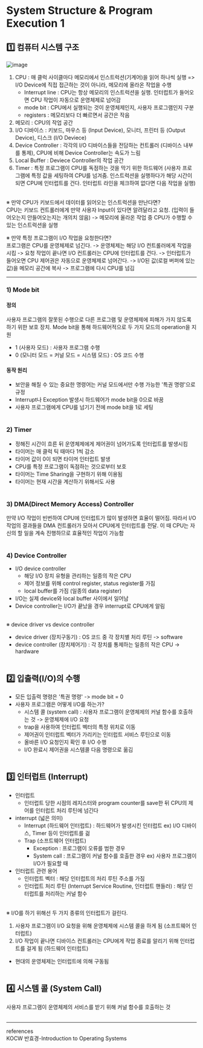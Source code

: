 # System Structure & Program Execution 1

## 1️⃣ 컴퓨터 시스템 구조

![image](https://github.com/junseoparkk/til/assets/98972385/93ed0b5e-6df3-4361-9277-ca4355a34a08)

1. CPU : 매 클럭 사이클마다 메모리에서 인스트럭션(기계어)을 읽어 하나씩 실행 => I/O Device에 직접 접근하는 것이 아니라, 메모리에 올라온 작업을 수행
   - Interrupt line : CPU는 항상 메모리의 인스트럭션을 실행. 인터럽트가 들어오면 CPU 작업이 자동으로 운영체제로 넘어감
   - mode bit : CPU에서 실행되는 것이 운영체제인지, 사용자 프로그램인지 구분
   - registers : 메모리보다 더 빠르면서 공간은 작음
2. 메모리 : CPU의 작업 공간
3. I/O 디바이스 : 키보드, 마우스 등 (Input Device), 모니터, 프린터 등 (Output Device), 디스크 (I/O Deviece)
4. Device Controller : 각각의 I/O 디바이스들을 전담하는 컨트롤러 (디바이스 내부를 통제), CPU에 비해 Device Controller는 속도가 느림
5. Local Buffer : Deviece Controller의 작업 공간
6. Timer : 특정 프로그램이 CPU를 독점하는 것을 막기 위한 하드웨어 (사용자 프로그램에 특정 값을 세팅하여 CPU를 넘겨줌. 인스트럭션을 실행하다가 해당 시간이 되면 CPU에 인터럽트를 건다. 인터럽트 라인을 체크하여 없다면 다음 작업을 실행)
<br><br>

※ 만약 CPU가 키보드에서 데이터를 읽어오는 인스트럭션을 만난다면?<br>
CPU는 키보드 컨트롤러에게 만약 사용자 Input이 있다면 알려달라고 요청. (입력이 들어오는지 안들어오는지는 개의치 않음) -> 메모리에 올라온 작업 중 CPU가 수행할 수 있는 인스트럭션을 실행

※ 만약 특정 프로그램이 I/O 작업을 요청한다면?<br>
프로그램은 CPU를 운영체제로 넘긴다. -> 운영체제는 해당 I/O 컨트롤러에게 작업을 시킴 -> 요청 작업이 끝나면 I/O 컨트롤러는 CPU에 인터럽트를 건다. -> 인터럽트가 들어오면 CPU 제어권은 자동으로 운영체제로 넘어간다. -> I/O된 값(로컬 버퍼에 있는 값)을 메모리 공간에 복사 -> 프로그램에 다시 CPU를 넘김

---
### 1) Mode bit

#### 정의
사용자 프로그램의 잘못된 수행으로 다른 프로그램 및 운영체제에 피해가 가지 않도록 하기 위한 보호 장치. Mode bit을 통해 하드웨어적으로 두 가지 모드의 operation을 지원

- 1 (사용자 모드) : 사용자 프로그램 수행
- 0 (모니터 모드 = 커널 모드 = 시스템 모드) : OS 코드 수행

#### 동작 원리
- 보안을 해칠 수 있는 중요한 명령어는 커널 모드에서만 수행 가능한 '특권 명령'으로 규정
- Interrupt나 Exception 발생시 하드웨어가 mode bit을 0으로 바꿈
- 사용자 프로그램에게 CPU를 넘기기 전에 mode bit을 1로 세팅
<br><br>

### 2) Timer
- 정해진 시간이 흐른 뒤 운영체제에게 제어권이 넘어가도록 인터럽트를 발생시킴
- 타이머는 매 클럭 틱 때마다 1씩 감소
- 타이머 값이 0이 되면 타이머 인터럽트 발생
- CPU를 특정 프로그램이 독점하는 것으로부터 보호
- 타이머는 Time Sharing을 구현하기 위해 이용됨
- 타이머는 현재 시간을 계산하기 위해서도 사용
<br><br>

### 3) DMA(Direct Memory Access) Controller
만약 I/O 작업이 빈번하여 CPU에 인터럽트가 많이 발생하면 효율이 떨어짐. 따라서 I/O작업의 결과들을 DMA 컨트롤러가 모아서 CPU에게 인터럽트를 전달. 이 때 CPU는 자신의 할 일을 계속 진행하므로 효율적인 작업이 가능함
<br><br>

### 4) Device Controller
- I/O device controller
   - 해당 I/O 장치 유형을 관리하는 일종의 작은 CPU
   - 제어 정보를 위해 control register, status register를 가짐
   - local buffer를 가짐 (일종의 data register)
- I/O는 실제 device와 local buffer 사이에서 일어남
- Device controller는 I/O가 끝났을 경우 interrupt로 CPU에게 알림
<br><br>

※ device driver vs device controller
- device driver (장치구동기) : OS 코드 중 각 장치별 처리 루틴 -> software
- device controller (장치제어기) : 각 장치를 통제하는 일종의 작은 CPU -> hardware
<br><br>

## 2️⃣ 입출력(I/O)의 수행
- 모든 입출력 명령은 '특권 명령' -> mode bit = 0
- 사용자 프로그램은 어떻게 I/O를 하는가?
  - 시스템 콜 (system call) : 사용자 프로그램이 운영체제의 커널 함수를 호출하는 것 -> 운영체제에 I/O 요청
  - trap을 사용하여 인터럽트 벡터의 특정 위치로 이동
  - 제어권이 인터럽트 벡터가 가리키는 인터럽트 서비스 루틴으로 이동
  - 올바른 I/O 요청인지 확인 후 I/O 수행
  - I/O 완료시 제어권을 시스템콜 다음 명령으로 옮김
<br><bR>

## 3️⃣ 인터럽트 (Interrupt)
- 인터럽트
  - 인터럽트 당한 시점의 레지스터와 program counter를 save한 뒤 CPU의 제어를 인터럽트 처리 루틴에 넘긴다
- interrupt (넓은 의미)
  - Interrupt (하드웨어 인터럽트) : 하드웨어가 발생시킨 인터럽트 ex) I/O 디바이스, Timer 등이 인터럽트를 걺
  - Trap (소프트웨어 인터럽트)
    - Exception : 프로그램이 오류를 범한 경우
    - System call : 프로그램이 커널 함수를 호출한 경우 ex) 사용자 프로그램이 I/O가 필요할 때
- 인터럽트 관련 용어
  - 인터럽트 벡터 : 해당 인터럽트의 처리 루틴 주소를 가짐
  - 인터럽트 처리 루틴 (Interrupt Service Routine, 인터럽트 핸들러) : 해당 인터럽트를 처리하는 커널 함수
<br><br>

※ I/O를 하기 위해선 두 가지 종류의 인터럽트가 걸린다.
1. 사용자 프로그램이 I/O 요청을 위해 운영체제에 시스템 콜을 하게 됨 (소프트웨어 인터럽트)
2. I/O 작업이 끝나면 디바이스 컨트롤러는 CPU에게 작업 종료를 알리기 위해 인터럽트를 걸게 됨 (하드웨어 인터럽트)
- 현대의 운영체제는 인터럽트에 의해 구동됨
<br><br>

## 4️⃣ 시스템 콜 (System Call)
사용자 프로그램이 운영체제의 서비스를 받기 위해 커널 함수를 호출하는 것
<br><br>

---
references<br>
KOCW 반효경-Introduction to Operating Systems